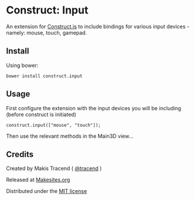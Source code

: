 # Construct: Input

An extension for [Construct.js](http://github.com/makesites/construct) to include bindings for various input devices - namely: mouse, touch, gamepad.


## Install

Using bower:
```
bower install construct.input
```

## Usage

First configure the extension with the input devices you will be including (before construct is initiated)
```
construct.input(["mouse", "touch"]);
```
Then use the relevant methods in the Main3D view...


## Credits

Created by Makis Tracend ( [@tracend](http://github.com/tracend) )

Released at [Makesites.org](http://makesites.org)

Distributed under the [MIT license](http://makesites.org/licenses/MIT)

